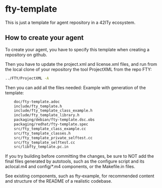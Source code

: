 # fty-template

This is just a template for agent repository in a 42ITy ecosystem.

## How to create your agent

To create your agent, you have to specify this template when creating
a repository on github.

Then you have to update the project.xml and license.xml files, and
run from the local clone of your repository the tool ProjectXML from
the repo FTY:

```bash
../FTY/ProjectXML -A
```

Then you can add all the files needed: Example with generation of the template:

```bash
	doc/fty-template.adoc
	include/fty_template.h
	include/fty_template_class_example.h
	include/fty_template_library.h
	packaging/debian/fty-template.dsc.obs
	packaging/redhat/fty-template.spec
	src/fty_template_class_example.cc
	src/fty_template_classes.h
	src/fty_template_private_selftest.cc
	src/fty_template_selftest.cc
	src/libfty_template.pc.in
```

If you try building before committing the changes, be sure to NOT add the
final files generated by autotools, such as the configure script and its
aclocal.m4 and config/*.m4 components, or the Makefile.in files.

See existing components, such as fty-example, for recommended content and
structure of the README of a realistic codebase.
